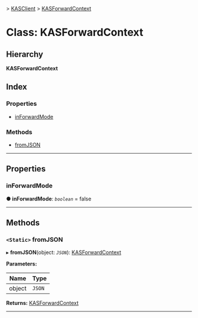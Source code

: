 [](../README.md) > [KASClient](../modules/kasclient.md) > [KASForwardContext](../classes/kasclient.kasforwardcontext.md)

# Class: KASForwardContext

## Hierarchy

**KASForwardContext**

## Index

### Properties

* [inForwardMode](kasclient.kasforwardcontext.md#inforwardmode)


### Methods

* [fromJSON](kasclient.kasforwardcontext.md#fromjson)



---

## Properties

<a id="inforwardmode"></a>

###  inForwardMode

**● inForwardMode**: *`boolean`* = false

___

## Methods

<a id="fromjson"></a>

### `<Static>` fromJSON

▸ **fromJSON**(object: *`JSON`*): [KASForwardContext](kasclient.kasforwardcontext.md)

**Parameters:**

| Name | Type |
| ------ | ------ |
| object | `JSON` |

**Returns:** [KASForwardContext](kasclient.kasforwardcontext.md)

___

